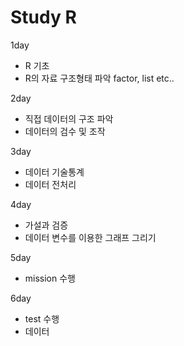 # Study R
1day
- R 기초
- R의 자료 구조형태 파악 factor, list etc..

2day
- 직접 데이터의 구조 파악
- 데이터의 검수 및 조작

3day
- 데이터 기술통계
- 데이터 전처리 

4day
- 가설과 검증
- 데이터 변수를 이용한 그래프 그리기

5day
- mission 수행

6day
- test 수행
- 데이터
